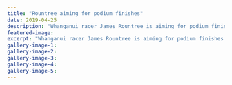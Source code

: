 ```yaml
---
title: "Rountree aiming for podium finishes"
date: 2019-04-25
description: "Whanganui racer James Rountree is aiming for podium finishes in two classes in one of his final flings in the junior ranks..."
featured-image: 
excerpt: "Whanganui racer James Rountree is aiming for podium finishes in two classes in one of his final flings in the junior ranks."
gallery-image-1: 
gallery-image-2: 
gallery-image-3: 
gallery-image-4: 
gallery-image-5: 
---
```

